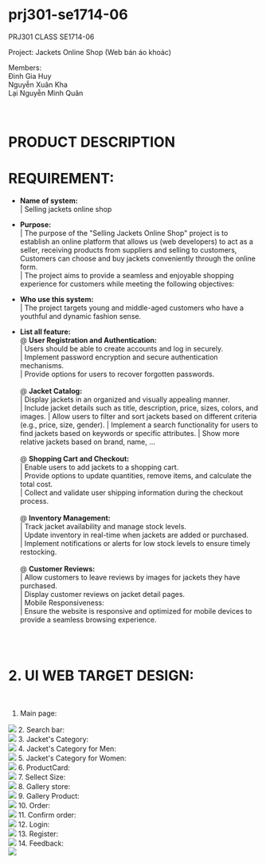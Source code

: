 # prj301-se1714-06

PRJ301 CLASS SE1714-06

Project: Jackets Online Shop (Web bán áo khoác) <br>

Members: <br>
Đinh Gia Huy <br>
Nguyễn Xuân Kha <br>
Lại Nguyễn Minh Quân <br>
		<br></br>

# PRODUCT DESCRIPTION

# REQUIREMENT: <br>
* **Name of system:** <br>
|  Selling jackets online shop

* **Purpose:** <br>
|  The purpose of the "Selling Jackets Online Shop" project is to establish an online platform that allows us (web developers) to act as a seller, receiving products from suppliers and selling to customers, Customers can choose and buy jackets conveniently through the online form.  <br>
|  The project aims to provide a seamless and enjoyable shopping experience for customers while meeting the following objectives:  <br>
* **Who use this system:** <br>
|  The project targets young and middle-aged customers who have a youthful and dynamic fashion sense. <br>

* **List all feature:** <br>
 @ **User Registration and Authentication:**  <br>
    |	Users should be able to create accounts and log in securely.  <br>
    |	Implement password encryption and secure authentication mechanisms.  <br>
    |	Provide options for users to recover forgotten passwords.  <br> <br>
 @ **Jacket Catalog:** <br>
    |	Display jackets in an organized and visually appealing manner. <br>
    |	Include jacket details such as title, description, price, sizes, colors, and images.
    |	Allow users to filter and sort jackets based on different criteria (e.g., price, size, gender).
    |	Implement a search functionality for users to find jackets based on keywords or specific attributes.
    |	Show more relative jackets based on brand, name, … <br> <br>
 @ **Shopping Cart and Checkout:**  <br>
    |	Enable users to add jackets to a shopping cart. <br>
    |	Provide options to update quantities, remove items, and calculate the total cost.  <br>
    |	Collect and validate user shipping information during the checkout process.  <br>  <br>
 @ **Inventory Management:**  <br>
    |	Track jacket availability and manage stock levels.  <br>
    |	Update inventory in real-time when jackets are added or purchased.  <br>
    |	Implement notifications or alerts for low stock levels to ensure timely restocking.  <br>  <br>
 @ **Customer Reviews:**  <br>
    |	Allow customers to leave reviews by images for jackets they have purchased.  <br>
    |	Display customer reviews on jacket detail pages.  <br>
    |	Mobile Responsiveness:  <br>
    |	Ensure the website is responsive and optimized for mobile devices to provide a seamless browsing experience.  <br>  <br>
<br>

# 2. UI WEB TARGET DESIGN:
<br>

1.   Main page:<br>
<img src="./GUI assignment/1Base.png">
2.  Search bar:<br>
<img src="./GUI assignment/2SearchBar.png">
3.   Jacket's Category:<br>
<img src="./GUI assignment/3JacketCategory.png">
4.   Jacket's Category for Men:<br>
<img src="./GUI assignment/4JacketForMen.png">
5.   Jacket's Category for Women:<br>
<img src="./GUI assignment/5JacketForWomen.png">
6.   ProductCard:<br>
<img src="./GUI assignment/6ProductCard.png">
7.   Sellect Size:<br>
<img src="./GUI assignment/7Size.png">
8.   Gallery store:<br>
<img src="./GUI assignment/8Gallery.png">
9.   Gallery Product:<br>
<img src="./GUI assignment/9GalleryProd.png">
10.   Order:<br>
<img src="./GUI assignment/10order.png">
11.   Confirm order:<br>
<img src="./GUI assignment/11confirm order.png">
12.   Login:<br>
<img src="./GUI assignment/12Login.png">
13.   Register:<br>
<img src="./GUI assignment/13register.png">
14.   Feedback:<br>
<img src="./GUI assignment/14Feedback.png">
